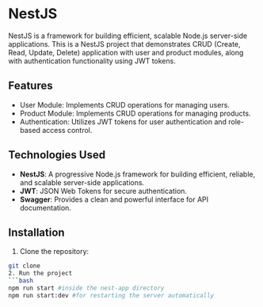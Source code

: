 # NestJS 

NestJS is a framework for building efficient, scalable Node.js server-side applications. This is a NestJS project that demonstrates CRUD (Create, Read, Update, Delete) application with user and product modules, along with authentication functionality using JWT tokens.

## Features

- User Module: Implements CRUD operations for managing users.
- Product Module: Implements CRUD operations for managing products.
- Authentication: Utilizes JWT tokens for user authentication and role-based access control.

## Technologies Used

- **NestJS**: A progressive Node.js framework for building efficient, reliable, and scalable server-side applications.
- **JWT**: JSON Web Tokens for secure authentication.
- **Swagger**: Provides a clean and powerful interface for API documentation.

## Installation

1. Clone the repository:

```bash
git clone 
2. Run the project
```bash
npm run start #inside the nest-app directory
npm run start:dev #for restarting the server automatically
